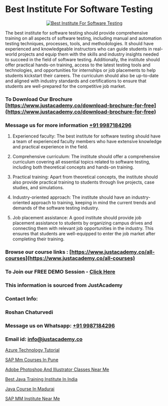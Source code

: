 # Best Institute For Software Testing

<p align="center">
  <a href="https://justacademy.co/program-detail/software-testing">
    <img src="https://justacademy.co/storage2/program_images/1704700438.webp" alt="Best Institute For Software Testing">
  </a>
</p>


The best institute for software testing should provide comprehensive training on all aspects of software testing, including manual and automation testing techniques, processes, tools, and methodologies. It should have experienced and knowledgeable instructors who can guide students in real-world projects and equip them with the skills and industry insights needed to succeed in the field of software testing. Additionally, the institute should offer practical hands-on training, access to the latest testing tools and technologies, and opportunities for internships or job placements to help students kickstart their careers. The curriculum should also be up-to-date and aligned with industry standards and certifications to ensure that students are well-prepared for the competitive job market.
### To Download Our Brochure [https://www.justacademy.co/download-brochure-for-free](https://www.justacademy.co/download-brochure-for-free)
### Message us for more information [+91 9987184296](https://api.whatsapp.com/send?phone=919987184296)
1) Experienced faculty: The best institute for software testing should have a team of experienced faculty members who have extensive knowledge and practical experience in the field.

2) Comprehensive curriculum: The institute should offer a comprehensive curriculum covering all essential topics related to software testing, including both theoretical concepts and hands-on training.

3) Practical training: Apart from theoretical concepts, the institute should also provide practical training to students through live projects, case studies, and simulations.

4) Industry-oriented approach: The institute should have an industry-oriented approach to training, keeping in mind the current trends and demands of the software testing industry.

5) Job placement assistance: A good institute should provide job placement assistance to students by organizing campus drives and connecting them with relevant job opportunities in the industry. This ensures that students are well-equipped to enter the job market after completing their training.

### Browse our course links : [https://www.justacademy.co/all-courses](https://www.justacademy.co/all-courses) 
### To Join our FREE DEMO Session - [Click Here](https://www.justacademy.co/register-for-course-demo)


### This information is sourced from JustAcademy
### Contact Info:
### Roshan Chaturvedi
### Message us on Whatsapp: [+91 9987184296](https://api.whatsapp.com/send?phone=919987184296)
### Email id: [info@justacademy.co](mailto:info@justacademy.co)
                
[Azure Technology Tutorial](https://www.linkedin.com/pulse/azure-technology-tutorial-justacademy-bay-area-woi9e?trackingId=kUfgtd32dYhg7iJF9QIRyw%3D%3D&lipi=urn%3Ali%3Apage%3Ad_flagship3_company_admin%3BVfd8WVt8TwCvR4GLG%2BU4Hg%3D%3D)

[SAP Mm Courses In Pune](https://www.linkedin.com/pulse/sap-mm-courses-pune-justacademy-hyderabad-9ieif/)

[Adobe Photoshop And Illustrator Classes Near Me](https://medium.com/@kamblerajas684/adobe-photoshop-and-illustrator-classes-near-me-175f546d5c0b)

[Best Java Training Institute In India](https://medium.com/@namusn/best-java-training-institute-in-india-bca0121c2b30)

[Java Course In Madurai](https://justacademyin.github.io/Articles/Java-Course-In-Madurai)

[SAP MM Institute Near Me](https://justacademyin.github.io/Articles/SAP-MM-Institute-Near-Me)

